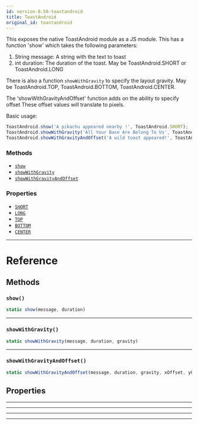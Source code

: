 ```yaml
---
id: version-0.50-toastandroid
title: ToastAndroid
original_id: toastandroid
---
```


This exposes the native ToastAndroid module as a JS module. This has a function 'show'
which takes the following parameters:

1. String message: A string with the text to toast
2. int duration: The duration of the toast. May be ToastAndroid.SHORT or ToastAndroid.LONG

There is also a function `showWithGravity` to specify the layout gravity. May be
ToastAndroid.TOP, ToastAndroid.BOTTOM, ToastAndroid.CENTER.

The 'showWithGravityAndOffset' function adds on the ability to specify offset
These offset values will translate to pixels.

Basic usage:
```javascript
ToastAndroid.show('A pikachu appeared nearby !', ToastAndroid.SHORT);
ToastAndroid.showWithGravity('All Your Base Are Belong To Us', ToastAndroid.SHORT, ToastAndroid.CENTER);
ToastAndroid.showWithGravityAndOffset('A wild toast appeared!', ToastAndroid.LONG, ToastAndroid.BOTTOM, 25, 50);
```


### Methods

- [`show`](toastandroid.md#show)
- [`showWithGravity`](toastandroid.md#showwithgravity)
- [`showWithGravityAndOffset`](toastandroid.md#showwithgravityandoffset)


### Properties

- [`SHORT`](toastandroid.md#short)
- [`LONG`](toastandroid.md#long)
- [`TOP`](toastandroid.md#top)
- [`BOTTOM`](toastandroid.md#bottom)
- [`CENTER`](toastandroid.md#center)




---

# Reference

## Methods

### `show()`

```javascript
static show(message, duration)
```



---

### `showWithGravity()`

```javascript
static showWithGravity(message, duration, gravity)
```



---

### `showWithGravityAndOffset()`

```javascript
static showWithGravityAndOffset(message, duration, gravity, xOffset, yOffset)
```



## Properties



---



---



---



---



